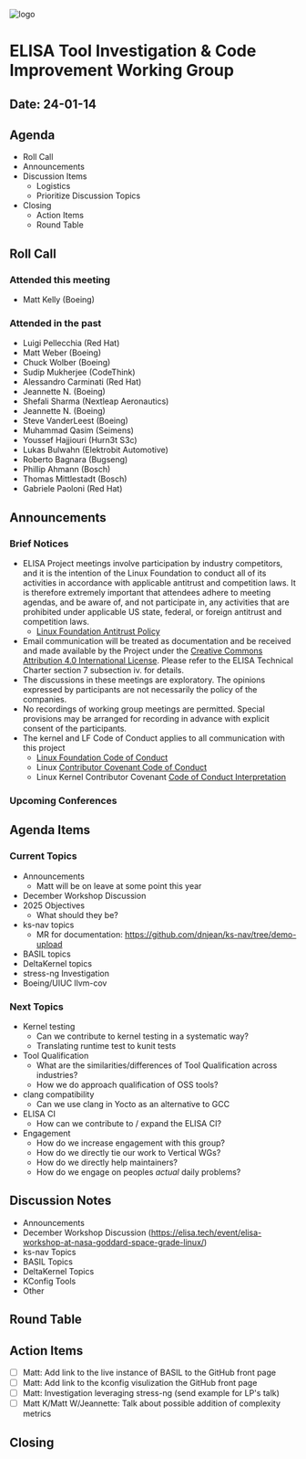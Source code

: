 
![logo](logo_elisa_small.png)

# ELISA Tool Investigation & Code Improvement Working Group

## Date: 24-01-14

## Agenda

* Roll Call
* Announcements
* Discussion Items
  * Logistics
  * Prioritize Discussion Topics
* Closing
  * Action Items
  * Round Table

## Roll Call

### Attended this meeting

* Matt Kelly (Boeing)
  
### Attended in the past

* Luigi Pellecchia (Red Hat)
* Matt Weber (Boeing)
* Chuck Wolber (Boeing)
* Sudip Mukherjee (CodeThink)
* Alessandro Carminati (Red Hat)
* Jeannette N. (Boeing)
* Shefali Sharma (Nextleap Aeronautics)
* Jeannette N. (Boeing)
* Steve VanderLeest (Boeing)
* Muhammad Qasim (Seimens)
* Youssef Hajjiouri (Hurn3t S3c)
* Lukas Bulwahn (Elektrobit Automotive)
* Roberto Bagnara (Bugseng)
* Phillip Ahmann (Bosch)
* Thomas Mittlestadt (Bosch)
* Gabriele Paoloni (Red Hat)

## Announcements

### Brief Notices

* ELISA Project meetings involve participation by industry competitors, and it is the intention of the Linux Foundation to conduct all of its activities in accordance with applicable antitrust and competition laws. It is therefore extremely important that attendees adhere to meeting agendas, and be aware of, and not participate in, any activities that are prohibited under applicable US state, federal, or foreign antitrust and competition laws.
  * [Linux Foundation Antitrust Policy](http://www.linuxfoundation.org/antitrust*policy)
* Email communication will be treated as documentation and be received and made available by the Project under the [Creative Commons Attribution 4.0 International License](http://creativecommons.org/licenses/by/4.0). Please refer to the ELISA Technical Charter section 7 subsection iv. for details.
* The discussions in these meetings are exploratory. The opinions expressed by participants are not necessarily the policy of the companies.
* No recordings of working group meetings are permitted. Special provisions may be arranged for recording in advance with explicit consent of the participants.
* The kernel and LF Code of Conduct applies to all communication with this project
  * [Linux Foundation Code of Conduct](https://www.linuxfoundation.org/code*of*conduct/)
  * Linux [Contributor Covenant Code of Conduct](https://git.kernel.org/pub/scm/linux/kernel/git/torvalds/linux.git/tree/Documentation/process/code*of*conduct.rst)
  * Linux Kernel Contributor Covenant [Code of Conduct Interpretation](https://git.kernel.org/pub/scm/linux/kernel/git/torvalds/linux.git/tree/Documentation/process/code*of*conduct*interpretation.rst)

### Upcoming Conferences

## Agenda Items

### Current Topics

* Announcements
  * Matt will be on leave at some point this year
* December Workshop Discussion
* 2025 Objectives
  * What should they be?
* ks-nav topics
  * MR for documentation: https://github.com/dnjean/ks-nav/tree/demo-upload
* BASIL topics
* DeltaKernel topics
* stress-ng Investigation
* Boeing/UIUC llvm-cov

### Next Topics

* Kernel testing
  * Can we contribute to kernel testing in a systematic way?
  * Translating runtime test to kunit tests
* Tool Qualification
  * What are the similarities/differences of Tool Qualification across industries?
  * How we do approach qualification of OSS tools?
* clang compatibility
  * Can we use clang in Yocto as an alternative to GCC
* ELISA CI
  * How can we contribute to / expand the ELISA CI?
* Engagement
  * How do we increase engagement with this group?
  * How do we directly tie our work to Vertical WGs?
  * How do we directly help maintainers?
  * How do we engage on peoples *actual* daily problems?

## Discussion Notes

* Announcements
* December Workshop Discussion (https://elisa.tech/event/elisa-workshop-at-nasa-goddard-space-grade-linux/)
* ks-nav Topics
* BASIL Topics
* DeltaKernel Topics
* KConfig Tools
* Other

## Round Table

## Action Items

* [ ] Matt: Add link to the live instance of BASIL to the GitHub front page
* [ ] Matt: Add link to the kconfig visulization the GitHub front page
* [ ] Matt: Investigation leveraging stress-ng (send example for LP's talk)
* [ ] Matt K/Matt W/Jeannette: Talk about possible addition of complexity metrics

## Closing
